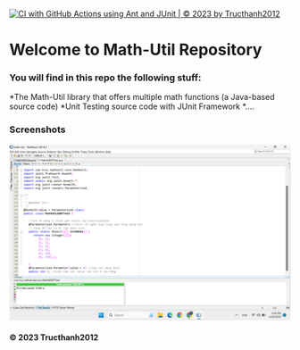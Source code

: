 [![CI with GitHub Actions using Ant and JUnit | © 2023 by Tructhanh2012](https://github.com/Tructhanh2012/math-util/actions/workflows/ci-junit.yml/badge.svg)](https://github.com/Tructhanh2012/math-util/actions/workflows/ci-junit.yml)

# Welcome to Math-Util Repository
### You will find in this repo the following stuff:
*The Math-Util library that offers multiple math functions (a Java-based source code)
*Unit Testing source code with JUnit Framework
*....

### Screenshots
![DDT & TDD with JUnit](https://github.com/Tructhanh2012/math-util/blob/main/images/DDT%20with%20JUnit.png)

#### © 2023 Tructhanh2012